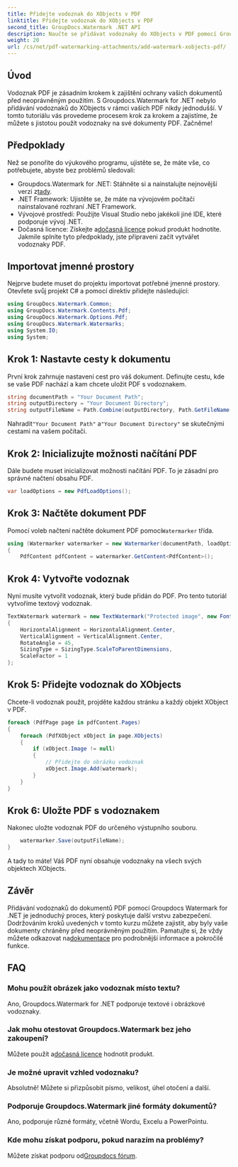 ```yaml
---
title: Přidejte vodoznak do XObjects v PDF
linktitle: Přidejte vodoznak do XObjects v PDF
second_title: GroupDocs.Watermark .NET API
description: Naučte se přidávat vodoznaky do XObjects v PDF pomocí Groupdocs.Watermark for .NET. Pro snadnou implementaci postupujte podle našeho podrobného průvodce.
weight: 20
url: /cs/net/pdf-watermarking-attachments/add-watermark-xobjects-pdf/
---
```

## Úvod
Vodoznak PDF je zásadním krokem k zajištění ochrany vašich dokumentů před neoprávněným použitím. S Groupdocs.Watermark for .NET nebylo přidávání vodoznaků do XObjects v rámci vašich PDF nikdy jednodušší. V tomto tutoriálu vás provedeme procesem krok za krokem a zajistíme, že můžete s jistotou použít vodoznaky na své dokumenty PDF. Začněme!
## Předpoklady
Než se ponoříte do výukového programu, ujistěte se, že máte vše, co potřebujete, abyste bez problémů sledovali:
-  Groupdocs.Watermark for .NET: Stáhněte si a nainstalujte nejnovější verzi z[tady](https://releases.groupdocs.com/Watermark/net/).
- .NET Framework: Ujistěte se, že máte na vývojovém počítači nainstalované rozhraní .NET Framework.
- Vývojové prostředí: Použijte Visual Studio nebo jakékoli jiné IDE, které podporuje vývoj .NET.
-  Dočasná licence: Získejte a[dočasná licence](https://purchase.groupdocs.com/temporary-license/) pokud produkt hodnotíte.
Jakmile splníte tyto předpoklady, jste připraveni začít vytvářet vodoznaky PDF.
## Importovat jmenné prostory
Nejprve budete muset do projektu importovat potřebné jmenné prostory. Otevřete svůj projekt C# a pomocí direktiv přidejte následující:
```csharp
using GroupDocs.Watermark.Common;
using GroupDocs.Watermark.Contents.Pdf;
using GroupDocs.Watermark.Options.Pdf;
using GroupDocs.Watermark.Watermarks;
using System.IO;
using System;
```
## Krok 1: Nastavte cesty k dokumentu
První krok zahrnuje nastavení cest pro váš dokument. Definujte cestu, kde se vaše PDF nachází a kam chcete uložit PDF s vodoznakem.
```csharp
string documentPath = "Your Document Path";
string outputDirectory = "Your Document Directory";
string outputFileName = Path.Combine(outputDirectory, Path.GetFileName(documentPath));
```
 Nahradit`"Your Document Path"` a`"Your Document Directory"` se skutečnými cestami na vašem počítači.
## Krok 2: Inicializujte možnosti načítání PDF
Dále budete muset inicializovat možnosti načítání PDF. To je zásadní pro správné načtení obsahu PDF.
```csharp
var loadOptions = new PdfLoadOptions();
```
## Krok 3: Načtěte dokument PDF
Pomocí voleb načtení načtěte dokument PDF pomocí`Watermarker` třída.
```csharp
using (Watermarker watermarker = new Watermarker(documentPath, loadOptions))
{
    PdfContent pdfContent = watermarker.GetContent<PdfContent>();
```
## Krok 4: Vytvořte vodoznak
Nyní musíte vytvořit vodoznak, který bude přidán do PDF. Pro tento tutoriál vytvoříme textový vodoznak.
```csharp
TextWatermark watermark = new TextWatermark("Protected image", new Font("Arial", 8))
{
    HorizontalAlignment = HorizontalAlignment.Center,
    VerticalAlignment = VerticalAlignment.Center,
    RotateAngle = 45,
    SizingType = SizingType.ScaleToParentDimensions,
    ScaleFactor = 1
};
```
## Krok 5: Přidejte vodoznak do XObjects
Chcete-li vodoznak použít, projděte každou stránku a každý objekt XObject v PDF.
```csharp
foreach (PdfPage page in pdfContent.Pages)
{
    foreach (PdfXObject xObject in page.XObjects)
    {
        if (xObject.Image != null)
        {
            // Přidejte do obrázku vodoznak
            xObject.Image.Add(watermark);
        }
    }
}
```
## Krok 6: Uložte PDF s vodoznakem
Nakonec uložte vodoznak PDF do určeného výstupního souboru.
```csharp
    watermarker.Save(outputFileName);
}
```
A tady to máte! Váš PDF nyní obsahuje vodoznaky na všech svých objektech XObjects.
## Závěr
 Přidávání vodoznaků do dokumentů PDF pomocí Groupdocs Watermark for .NET je jednoduchý proces, který poskytuje další vrstvu zabezpečení. Dodržováním kroků uvedených v tomto kurzu můžete zajistit, aby byly vaše dokumenty chráněny před neoprávněným použitím. Pamatujte si, že vždy můžete odkazovat na[dokumentace](https://tutorials.groupdocs.com/Watermark/net/) pro podrobnější informace a pokročilé funkce.
## FAQ
### Mohu použít obrázek jako vodoznak místo textu?
Ano, Groupdocs.Watermark for .NET podporuje textové i obrázkové vodoznaky.
### Jak mohu otestovat Groupdocs.Watermark bez jeho zakoupení?
 Můžete použít a[dočasná licence](https://purchase.groupdocs.com/temporary-license/) hodnotit produkt.
### Je možné upravit vzhled vodoznaku?
Absolutně! Můžete si přizpůsobit písmo, velikost, úhel otočení a další.
### Podporuje Groupdocs.Watermark jiné formáty dokumentů?
Ano, podporuje různé formáty, včetně Wordu, Excelu a PowerPointu.
### Kde mohu získat podporu, pokud narazím na problémy?
 Můžete získat podporu od[Groupdocs fórum](https://forum.groupdocs.com/c/watermark/19).